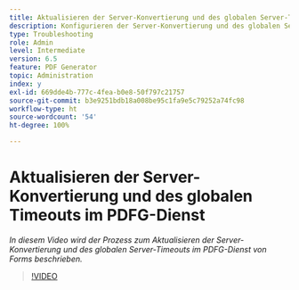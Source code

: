 ```yaml
---
title: Aktualisieren der Server-Konvertierung und des globalen Server-Timeouts im PDFG-Dienst
description: Konfigurieren der Server-Konvertierung und des globalen Server-Timeouts für PDF Generator
type: Troubleshooting
role: Admin
level: Intermediate
version: 6.5
feature: PDF Generator
topic: Administration
index: y
exl-id: 669dde4b-777c-4fea-b0e8-50f797c21757
source-git-commit: b3e9251bdb18a008be95c1fa9e5c79252a74fc98
workflow-type: ht
source-wordcount: '54'
ht-degree: 100%

---
```


# Aktualisieren der Server-Konvertierung und des globalen Timeouts im PDFG-Dienst

*In diesem Video wird der Prozess zum Aktualisieren der Server-Konvertierung und des globalen Server-Timeouts im PDFG-Dienst von Forms beschrieben.*

>[!VIDEO](https://video.tv.adobe.com/v/335514?quality=12&learn=on)
